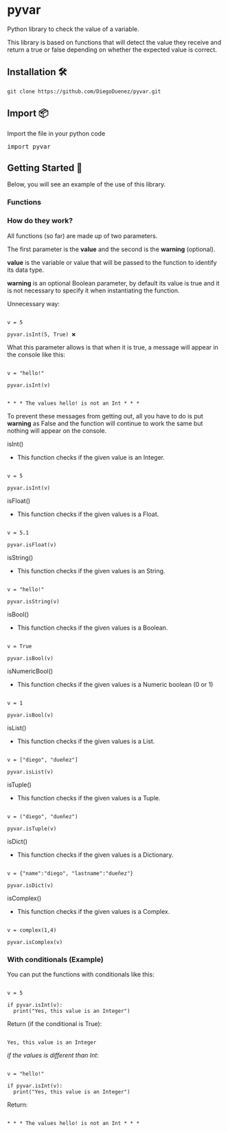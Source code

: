 # pyvar

Python library to check the value of a variable.

This library is based on functions that will detect the value they receive and return a true or false depending on whether the expected value is correct.

## Installation 🛠

```
git clone https://github.com/DiegoDuenez/pyvar.git
```

## Import 📦

Import the file in your python code

<pre>import pyvar</pre>

## Getting Started 🚀

Below, you will see an example of the use of this library.

### Functions

### How do they work? 

All functions (so far) are made up of two parameters.

The first parameter is the **value** and the second is the **warning** (optional).

**value** is the variable or value that will be passed to the function to identify its data type.

**warning** is an optional Boolean parameter, by default its value is true and it is not necessary to specify it when instantiating the function.

Unnecessary way:

```

v = 5

pyvar.isInt(5, True) ❌

```

What this parameter allows is that when it is true, a message will appear in the console like this:

```

v = "hello!"

pyvar.isInt(v)

```

```

* * * The values hello! is not an Int * * *

```

To prevent these messages from getting out, all you have to do is put **warning** as False and the function will continue to work the same but nothing will appear on the console.

isInt()

- This function checks if the given value is an Integer.


```

v = 5

pyvar.isInt(v)

```

isFloat()

- This function checks if the given values is a Float. 

```

v = 5.1

pyvar.isFloat(v)

```


isString()

- This function checks if the given values is an String.

```

v = "hello!"

pyvar.isString(v)

```

isBool()

- This function checks if the given values is a Boolean.

```

v = True

pyvar.isBool(v)

```

isNumericBool()

- This function checks if the given values is a Numeric boolean (0 or 1)

```

v = 1

pyvar.isBool(v)

```

isList()

- This function checks if the given values is a List.

```

v = ["diego", "dueñez"]

pyvar.isList(v)

```

isTuple()

- This function checks if the given values is a Tuple.

```

v = ("diego", "dueñez")

pyvar.isTuple(v)

```

isDict()

- This function checks if the given values is a Dictionary.

```

v = {"name":"diego", "lastname":"dueñez"}

pyvar.isDict(v)

```

isComplex()

- This function checks if the given values is a Complex.

```

v = complex(1,4)

pyvar.isComplex(v)

```

### With conditionals (Example)

You can put the functions with conditionals like this:

```

v = 5

if pyvar.isInt(v):
  print("Yes, this value is an Integer")

```
Return (if the conditional is True):

```

Yes, this value is an Integer

```

_if the values is different than Int_:

```

v = "hello!"

if pyvar.isInt(v):
  print("Yes, this value is an Integer")

```

Return:

```

* * * The values hello! is not an Int * * *

```


